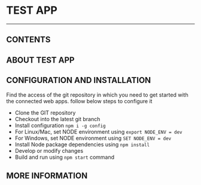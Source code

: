 **TEST APP**
===============================================

- - -


CONTENTS
---------

 

ABOUT TEST APP 
----------------------------------


CONFIGURATION AND INSTALLATION
-------------------------------

Find the access of the git repository in which you need to get started with the connected web apps. follow below steps to configure it

 - Clone the GIT repository
 - Checkout into the latest git branch
 - Install configuration ``npm i -g config``
 - For Linux/Mac, set NODE environment using ``export NODE_ENV = dev``
 - For Windows, set NODE environment using ``SET NODE_ENV = dev``
 - Install Node package dependencies using  ``npm install``
 - Develop or modify changes
 - Build and run using ``npm start`` command

MORE INFORMATION
----------------

 
